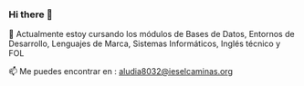 ### Hi there 👋

<!--
**diaz-jennifer/diaz-jennifer** is a ✨ _special_ ✨ repository because its `README.md` (this file) appears on your GitHub profile.-->

🌱 Actualmente estoy cursando los módulos de Bases de Datos, Entornos de Desarrollo, Lenguajes de Marca, Sistemas Informáticos, Inglés técnico y FOL

📫 Me puedes encontrar en : aludia8032@ieselcaminas.org


